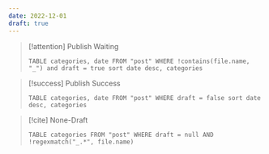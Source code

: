 ```yaml
---
date: 2022-12-01
draft: true
---
```


> [!attention] Publish Waiting
>```dataview
>TABLE categories, date FROM "post" WHERE !contains(file.name, "_") and draft = true sort date desc, categories
>```

> [!success] Publish Success
>```dataview
>TABLE categories, date FROM "post" WHERE draft = false sort date desc, categories
>```

> [!cite] None-Draft
>```dataview
>TABLE categories FROM "post" WHERE draft = null AND !regexmatch("_.*", file.name)
>```
